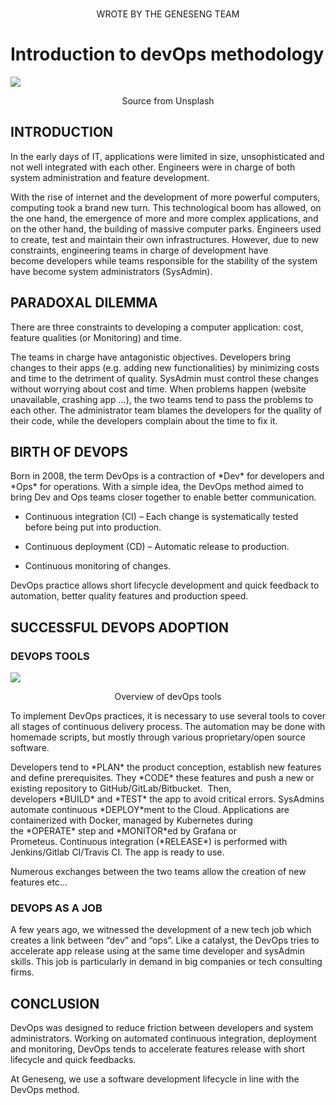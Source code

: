
<!-- README.md is generated from README.Rmd. Please edit that file -->

<br>

<p align="center" color="#64677F">
WROTE BY THE GENESENG TEAM
</p>

# Introduction to devOps methodology

<a href=#><img src='https://geneseng.com/wp-content/uploads/2022/07/infinity.png'></a>

<p align="center" color="#64677F">
Source from Unsplash
</p>

## INTRODUCTION

<p color="#64677F">
In the early days of IT, applications were limited in size,
unsophisticated and not well integrated with each other. Engineers were
in charge of both system administration and feature development.
</p>
<p color="#64677F">
With the rise of internet and the development of more powerful
computers, computing took a brand new turn. This technological boom has
allowed, on the one hand, the emergence of more and more complex
applications, and on the other hand, the building of massive computer
parks. Engineers used to create, test and maintain their own
infrastructures. However, due to new constraints, engineering teams in
charge of development have become developers while teams responsible for
the stability of the system have become system
administrators (SysAdmin).
</p>

## PARADOXAL DILEMMA

<p color="#64677F">
There are three constraints to developing a computer application: cost,
feature qualities (or Monitoring) and time.
</p>
<p color="#64677F">
The teams in charge have antagonistic objectives. Developers bring
changes to their apps (e.g. adding new functionalities) by minimizing
costs and time to the detriment of quality. SysAdmin must control these
changes without worrying about cost and time. When problems happen
(website unavailable, crashing app …), the two teams tend to pass the
problems to each other. The administrator team blames the developers for
the quality of their code, while the developers complain about the time
to fix it.
</p>

## BIRTH OF DEVOPS

<p color="#64677F">
Born in 2008, the term DevOps is a contraction of *Dev* for developers
and *Ops* for operations. With a simple idea, the DevOps method aimed to
bring Dev and Ops teams closer together to enable better communication.
</p>
<p color="#64677F">

-   Continuous integration (CI) – Each change is systematically tested
    before being put into production.
    </p>

<p color="#64677F">

-   Continuous deployment (CD) – Automatic release to production.
    </p>

<p color="#64677F">

-   Continuous monitoring of changes.
    </p>

<p color="#64677F">
DevOps practice allows short lifecycle development and quick feedback to
automation, better quality features and production speed.
</p>

## SUCCESSFUL DEVOPS ADOPTION

### DEVOPS TOOLS

<a href=#><img src='https://geneseng.com/wp-content/uploads/2022/06/devOps_tools.jpeg'></a>

<p align="center" color="#64677F">
Overview of devOps tools
</p>
<p color="#64677F">
To implement DevOps practices, it is necessary to use several tools to
cover all stages of continuous delivery process. The automation may be
done with homemade scripts, but mostly through various proprietary/open
source software. 
</p>
<p color="#64677F">
Developers tend to *PLAN* the product conception, establish new features
and define prerequisites. They *CODE* these features and push a new or
existing repository to GitHub/GitLab/Bitbucket.  Then,
developers *BUILD* and *TEST* the app to avoid critical
errors. SysAdmins automate continuous *DEPLOY*ment to the Cloud.
Applications are containerized with Docker, managed by Kubernetes during
the *OPERATE* step and *MONITOR*ed by Grafana or Prometeus. Continuous
integration (*RELEASE*) is performed with Jenkins/Gitlab CI/Travis CI.
The app is ready to use.
</p>
<p color="#64677F">
Numerous exchanges between the two teams allow the creation of new
features etc…
</p>

### DEVOPS AS A JOB

<p color="#64677F">
A few years ago, we witnessed the development of a new tech job which
creates a link between “dev” and “ops”. Like a catalyst, the DevOps
tries to accelerate app release using at the same time developer and
sysAdmin skills. This job is particularly in demand in big companies or
tech consulting firms.
</p>

## CONCLUSION

<p color="#64677F">
DevOps was designed to reduce friction between developers and system
administrators. Working on automated continuous integration, deployment
and monitoring, DevOps tends to accelerate features release with short
lifecycle and quick feedbacks. 
</p>
<p color="#64677F">
At Geneseng, we use a software development lifecycle in line with the
DevOps method.
</p>
